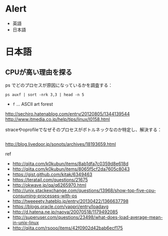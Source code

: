 # Alert

* 英語
* 日本語

# 日本語

## CPUが高い理由を探る

ps でどのプロセスが原因になっているかを調査する：

```
ps auxf | sort -nrk 3,3 | head -n 5
```

- `f` ... ASCII art forest

http://sechiro.hatenablog.com/entry/20120805/1344139544
http://www.itmedia.co.jp/help/tips/linux/l0158.html

straceやoprofileでなぜそのプロセスがボトルネックなのか特定し、解決する：

```

```

http://blog.livedoor.jp/sonots/archives/18193659.html




ref 

* http://qiita.com/k0kubun/items/8ab1dfa7c0359d8e618d
* http://qiita.com/k0kubun/items/8065f5cf2da7605c8043
* https://gist.github.com/kitak/6349463
* https://teratail.com/questions/21675
* http://okwave.jp/qa/q6265970.html
* http://unix.stackexchange.com/questions/13968/show-top-five-cpu-consuming-processes-with-ps
* http://tweeeety.hateblo.jp/entry/20130422/1366637798
* https://blogs.oracle.com/yappri/entry/loadavg
* http://d.hatena.ne.jp/naoya/20070518/1179492085
* http://superuser.com/questions/23498/what-does-load-average-mean-in-unix-linux
* http://qiita.com/rsooo/items/42f0902d42bab6ecf175
